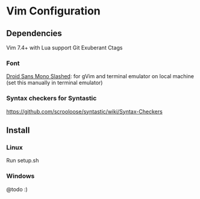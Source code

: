 # Vim Configuration

## Dependencies
Vim 7.4+ with Lua support
Git
Exuberant Ctags

### Font
[Droid Sans Mono Slashed](http://www.cosmix.org/software/#Drois%20Sans%20Mono%20%28Slashed%20Zero%29): for gVim and terminal emulator on local machine (set this manually in terminal emulator)


### Syntax checkers for Syntastic
https://github.com/scrooloose/syntastic/wiki/Syntax-Checkers


## Install
### Linux
Run setup.sh

### Windows
@todo :)
